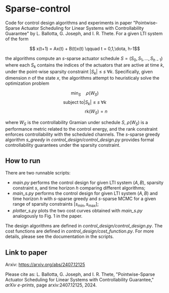 # Sparse-control
Code for control design algorithms and experiments in paper "Pointwise-Sparse Actuator Scheduling for Linear Systems with Controllability Guarantee" by L. Ballotta, G. Joseph, and I. R. Thete.
For a given LTI system of the form

$$ x(t+1) = Ax(t) + B(t)x(t) \qquad t = 0,1,\dota, h-1$$

the algorithms compute an $s$-sparse actuator schedule $S = (S_0, S_1, \dots, S_{h-1})$ where each $S_k$ contains the indices of the actuators that are active at time $k$, under the point-wise sparsity constraint $|S_k| \le s \ \forall k$.
Specifically, given dimension $n$ of the state $x$, the algorithms attempt to heuristicaly solve the optimization problem

$$ \min_S \quad \rho(W_S)$$
$$ \mbox{subject to} |S_k| \le s \ \forall k $$
$$ \hspace{2cm}      \mathrm{rk}(W_S) = n$$

where $W_S$ is the controllability Gramian under schedule $S$, $\rho(W_S)$ is a performance metric related to the control energy, and the rank constraint enforces controllability with the scheduled channels.
The $s$-sparse greedy algorithm _s_greedy_ in _control_design/control_design.py_ provides formal controllability guarantees under the sparsity constraint.

## How to run
There are two runnable scripts:
- _main.py_ performs the control design for given LTI system ($A,B$), sparsity constraint $s$, and time horizon $h$ comparing different algorithms;
- _main_s.py_ performs the control design for given LTI system ($A,B$) and time horizon $h$ with $s$-sparse greedy and $s$-sparse MCMC for a given range of sparsity constraints $[s_\text{min},s_\text{max}]$;
- _plotter_s.py_ plots the two cost curves obtained with _main_s.py_ analogously to Fig. 1 in the paper.

The design algorithms are defined in _control_design/control_design.py_.
The cost functions are defined in _control_design/cost_function.py_.
For more details, please see the documentation in the scripts.

## Link to paper
Arxiv: https://arxiv.org/abs/2407.12125

Please cite as: L. Ballotta, G. Joseph, and I. R. Thete, "Pointwise-Sparse Actuator Scheduling for Linear Systems with Controllability Guarantee," _arXiv e-prints_, page arxiv:2407.12125, 2024.
